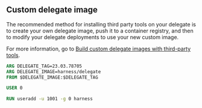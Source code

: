 ## Custom delegate image

The recommended method for installing third party tools on your delegate is to create your own delegate image, push it to a container registry, and then to modify your delegate deployments to use your new custom image.

For more information, go to [Build custom delegate images with third-party tools](https://developer.harness.io/docs/platform/delegates/install-delegates/build-custom-delegate-images-with-third-party-tools/).

```dockerfile
ARG DELEGATE_TAG=23.03.78705
ARG DELEGATE_IMAGE=harness/delegate
FROM $DELEGATE_IMAGE:$DELEGATE_TAG

USER 0

RUN useradd -u 1001 -g 0 harness
